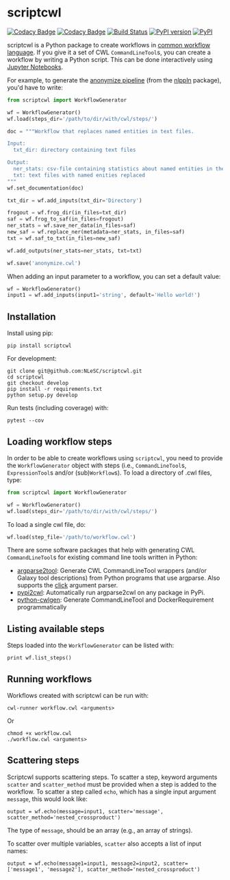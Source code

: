 # scriptcwl

[![Codacy Badge](https://api.codacy.com/project/badge/Grade/8f383bca18384d8187c10c27affa9d53)](https://www.codacy.com/app/j-vanderzwaan/scriptcwl?utm_source=github.com&amp;utm_medium=referral&amp;utm_content=NLeSC/scriptcwl&amp;utm_campaign=Badge_Grade)
[![Codacy Badge](https://api.codacy.com/project/badge/Coverage/8f383bca18384d8187c10c27affa9d53)](https://www.codacy.com/app/j-vanderzwaan/scriptcwl?utm_source=github.com&utm_medium=referral&utm_content=NLeSC/scriptcwl&utm_campaign=Badge_Coverage)
[![Build Status](https://travis-ci.org/NLeSC/scriptcwl.svg?branch=master)](https://travis-ci.org/NLeSC/scriptcwl)
[![PyPI version](https://badge.fury.io/py/scriptcwl.svg)](https://badge.fury.io/py/scriptcwl)
[![PyPI](https://img.shields.io/pypi/pyversions/scriptcwl.svg)](https://pypi.python.org/pypi/scriptcwl)


scriptcwl is a Python package to create workflows in
[common workflow language](http://www.commonwl.org/). If you give it a set of CWL
`CommandLineTool`s, you can create a workflow by writing a Python script. This can
be done interactively using [Jupyter Notebooks](http://jupyter.org/).

For example, to generate the [anonymize pipeline](https://github.com/WhatWorksWhenForWhom/nlppln/blob/develop/cwl/anonymize.cwl) (from the
[nlppln](https://github.com/WhatWorksWhenForWhom/nlppln) package), you'd have to write:

```python
from scriptcwl import WorkflowGenerator

wf = WorkflowGenerator()
wf.load(steps_dir='/path/to/dir/with/cwl/steps/')

doc = """Workflow that replaces named entities in text files.

Input:
  txt_dir: directory containing text files

Output:
  ner_stats: csv-file containing statistics about named entities in the text files
  txt: text files with named enities replaced
"""
wf.set_documentation(doc)

txt_dir = wf.add_inputs(txt_dir='Directory')

frogout = wf.frog_dir(in_files=txt_dir)
saf = wf.frog_to_saf(in_files=frogout)
ner_stats = wf.save_ner_data(in_files=saf)
new_saf = wf.replace_ner(metadata=ner_stats, in_files=saf)
txt = wf.saf_to_txt(in_files=new_saf)

wf.add_outputs(ner_stats=ner_stats, txt=txt)

wf.save('anonymize.cwl')
```

When adding an input parameter to a workflow, you can set a default value:

```python
wf = WorkflowGenerator()
input1 = wf.add_inputs(input1='string', default='Hello world!')
```

## Installation

Install using pip:

```
pip install scriptcwl
```

For development:

```
git clone git@github.com:NLeSC/scriptcwl.git
cd scriptcwl
git checkout develop
pip install -r requirements.txt
python setup.py develop
```

Run tests (including coverage) with:
```
pytest --cov
```

## Loading workflow steps

In order to be able to create workflows using `scriptcwl`, you need to provide
the `WorkflowGenerator` object with steps (i.e., `CommandLineTool`s,
`ExpressionTool`s and/or (sub)`Workflow`s). To load a directory of .cwl files, type:

```python
from scriptcwl import WorkflowGenerator

wf = WorkflowGenerator()
wf.load(steps_dir='/path/to/dir/with/cwl/steps/')
```

To load a single cwl file, do:
```python
wf.load(step_file='/path/to/workflow.cwl')
```

There are some software packages that help with generating CWL `CommandLineTool`s
for existing command line tools written in Python:

* [argparse2tool](https://github.com/erasche/argparse2tool#cwl-specific-functionality): Generate CWL CommandLineTool wrappers (and/or Galaxy tool descriptions) from Python programs that use argparse. Also supports the [click](http://click.pocoo.org) argument parser.
* [pypi2cwl](https://github.com/common-workflow-language/pypi2cwl): Automatically run argparse2cwl on any package in PyPi.
* [python-cwlgen](https://github.com/common-workflow-language/python-cwlgen): Generate CommandLineTool and DockerRequirement programmatically

## Listing available steps

Steps loaded into the `WorkflowGenerator` can be listed with:

```
print wf.list_steps()
```

## Running workflows

Workflows created with scriptcwl can be run with:
```
cwl-runner workflow.cwl <arguments>
```

Or

```
chmod +x workflow.cwl
./workflow.cwl <arguments>
```

## Scattering steps

Scriptcwl supports scattering steps. To scatter a step, keyword arguments
`scatter` and `scatter_method` must be provided when a step is added to the
workflow. To scatter a step called `echo`, which has a single input argument
`message`, this would look like:

```
output = wf.echo(message=input1, scatter='message', scatter_method='nested_crossproduct')
```

The type of `message`, should be an array (e.g., an array of strings).

To scatter over multiple variables, `scatter` also accepts a list of input names:

```
output = wf.echo(message1=input1, message2=input2, scatter=['message1', 'message2'], scatter_method='nested_crossproduct')
```
